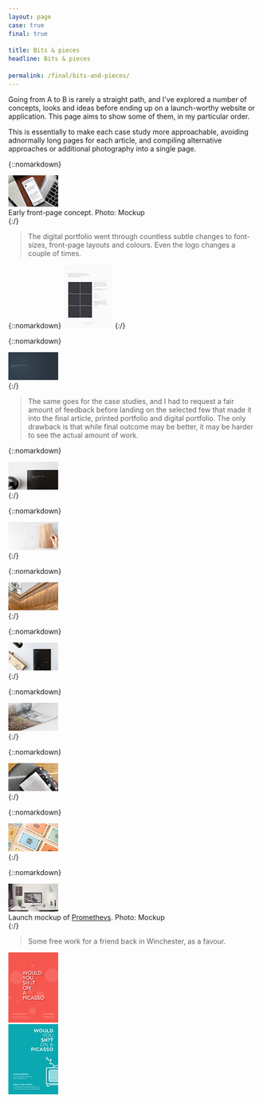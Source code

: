 ```yaml
---
layout: page
case: true
final: true

title: Bits & pieces
headline: Bits & pieces

permalink: /final/bits-and-pieces/
---
```


<p class="lead">Going from A to B is rarely a straight path, and I've explored a number of concepts, looks and ideas before ending up on a launch-worthy website or application. This page aims to show some of them, in my particular order.</p>

This is essentially to make each case study more approachable, avoiding adnormally long pages for each article, and compiling alternative approaches or additional photography into a single page.

<div class="div"></div>

{::nomarkdown}
<div class="caption mid">
	<div class="contain">
		<img src="/../img/bit/02-lq.jpg" data-src="/../img/bit/02.jpg" alt="Image" class="lazyload lazy">
	</div>
	<span>Early front-page concept. Photo: Mockup</span>
</div>
{:/}

<div class="div"></div>

> The digital portfolio went through countless subtle changes to font-sizes, front-page layouts and colours. Even the logo changes a couple of times.

<div class="div"></div>

{::nomarkdown}
<img src="/../img/bit/05-lq.jpg" data-src="/../img/bit/05.jpg" alt="Image" class="lazyload lazy lined">
{:/}

{::nomarkdown}
<div class="contain">
	<img src="/../img/bit/18-lq.png" data-src="/../img/bit/18.png" alt="Image" class="lazyload lazy">
</div>
{:/}

<div class="div"></div>

> The same goes for the case studies, and I had to request a fair amount of feedback before landing on the selected few that made it into the final article, printed portfolio and digital portfolio. The only drawback is that while final outcome may be better, it may be harder to see the actual amount of work.

<div class="div"></div>

{::nomarkdown}
<div class="contain">
	<img src="/../img/bit/16-lq.jpg" data-src="/../img/bit/16.jpg" alt="Image" class="lazyload lazy">
</div>
{:/}

{::nomarkdown}
<div class="contain">
	<img src="/../img/bit/01-lq.jpg" data-src="/../img/bit/01.jpg" alt="Image" class="lazyload lazy">
</div>
{:/}

{::nomarkdown}
<div class="contain">
	<img src="/../img/bit/06-lq.jpg" data-src="/../img/bit/06.jpg" alt="Image" class="lazyload lazy">
</div>
{:/}

{::nomarkdown}
<div class="contain">
	<img src="/../img/bit/03-lq.jpg" data-src="/../img/bit/03.jpg" alt="Image" class="lazyload lazy">
</div>
{:/}

{::nomarkdown}
<div class="contain">
	<img src="/../img/bit/09-lq.jpg" data-src="/../img/bit/09.jpg" alt="Image" class="lazyload lazy">
</div>
{:/}

{::nomarkdown}
<div class="contain">
	<img src="/../img/bit/04-lq.jpg" data-src="/../img/bit/04.jpg" alt="Image" class="lazyload lazy">
</div>
{:/}

{::nomarkdown}
<div class="contain">
	<img src="/../img/bit/07-lq.jpg" data-src="/../img/bit/07.jpg" alt="Image" class="lazyload lazy">
</div>
{:/}

{::nomarkdown}
<div class="caption mid">
	<div class="contain">
		<img src="/../img/bit/mockup-lq.jpg" data-src="/../img/bit/mockup.jpg" alt="Image" class="lazyload lazy">
	</div>
	<span>Launch mockup of <a href="http://promethevs.no/" target="_blank">Promethevs</a>. Photo: Mockup</span>
</div>
{:/}

<div class="div"></div>

> Some free work for a friend back in Winchester, as a favour.

<div class="div"></div>

<div class="grid final-grid">
	<div class="col-50">
		<img src="/../img/bit/13-lq.jpg" data-src="/../img/bit/13.jpg" alt="Image" class="fade wait lazy lazyload">
	</div>
	<div class="col-50">
		<img src="/../img/bit/14-lq.jpg" data-src="/../img/bit/14.jpg" alt="Image" class="fade wait lazy lazyload">
	</div>
</div>

<div class="div"></div>
